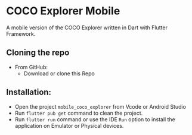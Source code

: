 # COCO Explorer Mobile

 A mobile version of the COCO Explorer written in Dart with Flutter Framework. 

## Cloning the repo
- From GitHub:
    - Download or clone this Repo 

## Installation:

- Open the project `mobile_coco_explorer` from Vcode or Android Studio
- Run `flutter pub get` command to clean the project.
- Run `flutter run` command or use the IDE `Run` option to install the application on Emulator or Physical devices.